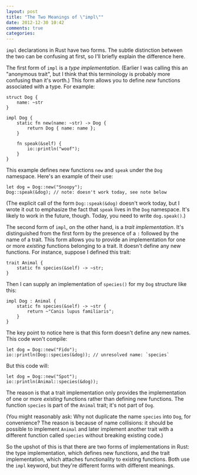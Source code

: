 ```yaml
---
layout: post
title: "The Two Meanings of \"impl\""
date: 2012-12-30 10:42
comments: true
categories: 
---
```


`impl` declarations in Rust have two forms. The subtle distinction between the two can be confusing at first, so I'll briefly explain the difference here.

The first form of `impl` is a *type implementation*. (Earlier I was calling this an "anonymous trait", but I think that this terminology is probably more confusing than it's worth.) This form allows you to define *new* functions associated with a type. For example:

    struct Dog {
		name: ~str
	}
	
	impl Dog {
		static fn new(name: ~str) -> Dog {
			return Dog { name: name };
		}
		
		fn speak(&self) {
			io::println("woof");
		}
	}

This example defines new functions `new` and `speak` under the `Dog` namespace. Here's an example of their use:

	let dog = Dog::new("Snoopy");
	Dog::speak(&dog); // note: doesn't work today, see note below

(The explicit call of the form `Dog::speak(&dog)` doesn't work today, but I wrote it out to emphasize the fact that `speak` lives in the `Dog` namespace. It's likely to work in the future, though. Today, you need to write `dog.speak()`.)

The second form of `impl`, on the other hand, is a *trait implementation*. It's distinguished from the first form by the presence of a `:` followed by the name of a trait. This form allows you to provide an implementation for one or more *existing* functions belonging to a trait. It doesn't define any new functions. For instance, suppose I defined this trait:

    trait Animal {
        static fn species(&self) -> ~str;
    }

Then I can supply an implementation of `species()` for my `Dog` structure like this:

    impl Dog : Animal {
        static fn species(&self) -> ~str {
            return ~"Canis lupus familiaris";
        }
    }

The key point to notice here is that this form doesn't define any new names. This code won't compile:

    let dog = Dog::new("Fido");
	io::println(Dog::species(&dog)); // unresolved name: `species`

But this code will:

    let dog = Dog::new("Spot");
    io::println(Animal::species(&dog));

The reason is that a trait implementation only provides the implementation of one or more *existing* functions rather than defining new functions. The function `species` is part of the `Animal` trait; it's not part of `Dog`.

(You might reasonably ask: Why not duplicate the name `species` into `Dog`, for convenience? The reason is because of name collisions: it should be possible to implement `Animal` and later implement another trait with a different function called `species` without breaking existing code.)

So the upshot of this is that there are two forms of implementations in Rust: the type implementation, which defines new functions, and the trait implementation, which attaches functionality to existing functions. Both use the `impl` keyword, but they're different forms with different meanings.
